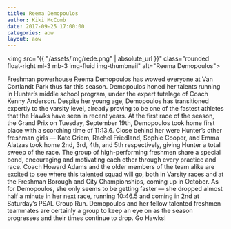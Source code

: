 ```yaml
---
title: Reema Demopoulos
author: Kiki McComb
date: 2017-09-25 17:00:00
categories: aow
layout: aow
---
```


<img src="{{ "/assets/img/rede.png" | absolute_url }}" class="rounded float-right ml-3 mb-3 img-fluid img-thumbnail" alt="Reema Demopoulos">

Freshman powerhouse Reema Demopoulos has wowed everyone at Van Cortlandt Park thus far this season. Demopoulos honed her talents running in Hunter’s middle school program, under the expert tutelage of Coach Kenny Anderson. Despite her young age, Demopoulos has transitioned expertly to the varsity level, already proving to be one of the fastest athletes that the Hawks have seen in recent years. At the first race of the season, the Grand Prix on Tuesday, September 19th, Demopoulos took home first place with a scorching time of 11:13.6. Close behind her were Hunter’s other freshman girls — Kate Griem, Rachel Friedland, Sophie Cooper, and Emma Alatzas took home 2nd, 3rd, 4th, and 5th respectively, giving Hunter a total sweep of the race. The group of high-performing freshmen share a special bond, encouraging and motivating each other through every practice and race. Coach Howard Adams and the older members of the team alike are excited to see where this talented squad will go, both in Varsity races and at the Freshman Borough and City Championships, coming up in October. As for Demopoulos, she only seems to be getting faster — she dropped almost half a minute in her next race, running 10:46.5 and coming in 2nd at Saturday’s PSAL Group Run. Demopoulos and her fellow talented freshmen teammates are certainly a group to keep an eye on as the season progresses and their times continue to drop. Go Hawks!
